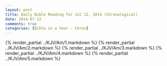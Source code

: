 ```yaml
---
layout: post
title: Daily Bible Reading for Jul 12, 2014 (Chronological)
date: 2014-07-12
comments: true
categories: [Bible in a Year - Chron]
---
```

{% render_partial ../KJV/Am/1.markdown %}
{% render_partial ../KJV/Am/2.markdown %}
{% render_partial ../KJV/Am/3.markdown %}
{% render_partial ../KJV/Am/4.markdown %}
{% render_partial ../KJV/Am/5.markdown %}
